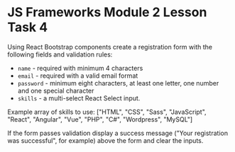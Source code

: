 # JS Frameworks Module 2 Lesson Task 4

Using React Bootstrap components create a registration form with the following fields and validation rules:

-   `name` - required with minimum 4 characters
-   `email` - required with a valid email format
-   `password` - minimum eight characters, at least one letter, one number and one special character
-   `skills` - a multi-select React Select input.

Example array of skills to use: ["HTML", "CSS", "Sass", "JavaScript", "React", "Angular", "Vue", "PHP", "C#", "Wordpress", "MySQL"]

If the form passes validation display a success message ("Your registration was successful", for example) above the form and clear the inputs.
